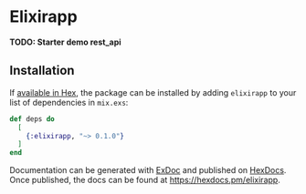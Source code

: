 # Elixirapp

**TODO: Starter demo rest_api**

## Installation

If [available in Hex](https://hex.pm/docs/publish), the package can be installed
by adding `elixirapp` to your list of dependencies in `mix.exs`:

```elixir
def deps do
  [
    {:elixirapp, "~> 0.1.0"}
  ]
end
```

Documentation can be generated with [ExDoc](https://github.com/elixir-lang/ex_doc)
and published on [HexDocs](https://hexdocs.pm). Once published, the docs can
be found at <https://hexdocs.pm/elixirapp>.

